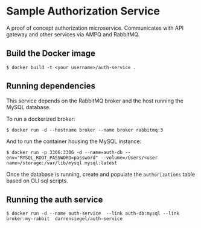 # Sample Authorization Service

A proof of concept authorization microservice. Communicates with API gateway
and other services via AMPQ and RabbitMQ.

## Build the Docker image

```
$ docker build -t <your username>/auth-service .
```
## Running dependencies

This service depends on the RabbitMQ broker and the host running the MySQL database. 

To run a dockerized broker:

```
$ docker run -d --hostname broker --name broker rabbitmq:3
```

And to run the container housing the MySQL instance:

```
$ docker run -p 3306:3306 -d --name=auth-db --env="MYSQL_ROOT_PASSWORD=password" --volume=/Users/<user name>/storage:/var/lib/mysql mysql:latest
```

Once the database is running, create and populate the `authorizations` table based on OLI sql scripts.

## Running the auth service

```
$ docker run -d --name auth-service  --link auth-db:mysql --link broker:my-rabbit  darrensiegel/auth-service
```
